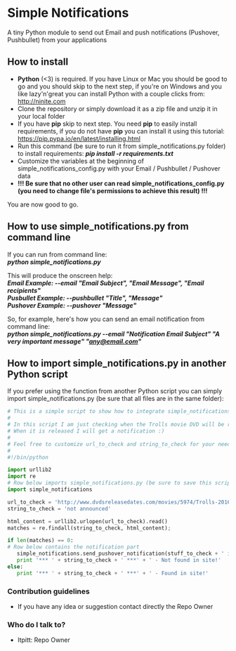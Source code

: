 # Simple Notifications
A tiny Python module to send out Email and push notifications (Pushover, Pushbullet) from your applications

## How to install
* **Python** (<3) is required. If you have Linux or Mac you should be good to go and you should skip to the next step, if you're on Windows and you like lazy'n'great you can install Python with a couple clicks from: http://ninite.com
* Clone the repository or simply download it as a zip file and unzip it in your local folder
* If you have **pip** skip to next step. You need **pip** to easily install requirements, if you do not have **pip** you can install it using this tutorial: https://pip.pypa.io/en/latest/installing.html 
* Run this command (be sure to run it from simple_notifications.py folder) to install requirements: ***pip install -r requirements.txt***
* Customize the variables at the beginning of simple_notifications_config.py with your Email / Pushbullet / Pushover data
* **!!! Be sure that no other user can read simple_notifications_config.py (you need to change file's permissions to achieve this result) !!!**

You are now good to go.

## How to use simple_notifications.py from command line
If you can run from command line:    
***python simple_notifications.py***

This will produce the onscreen help:  
***Email Example:     --email "Email Subject", "Email Message", "Email recipients"***  
***Pusbullet Example: --pushbullet "Title", "Message"***  
***Pushover Example:  --pushover "Message"***  
  
So, for example, here's how you can send an email notification from command line:  
***python simple_notifications.py --email "Notification Email Subject" "A very important message" "any@email.com"***  

## How to import simple_notifications.py in another Python script
If you prefer using the function from another Python script you can simply import simple_notifications.py (be sure that all files are in the same folder):  
```python
# This is a simple script to show how to integrate simple_notifications.py in your projects
#
# In this script I am just checking when the Trolls movie DVD will be released scraping a web page
# When it is released I will get a notification :)
#
# Feel free to customize url_to_check and string_to_check for your needs
#
#!/bin/python

import urllib2
import re
# Row below imports simple_notifications.py (be sure to save this script in the same folder to make it work)
import simple_notifications

url_to_check = 'http://www.dvdsreleasedates.com/movies/5974/Trolls-2016.html'
string_to_check = 'not announced'

html_content = urllib2.urlopen(url_to_check).read()
matches = re.findall(string_to_check, html_content);

if len(matches) == 0:
# Row below contains the notification part
   simple_notifications.send_pushover_notification(stuff_to_check + ' is now available\n\n<a href="' + url_to_check + '">Get it  now</a>')
   print '*** ' + string_to_check + ' ***' + ' - Not found in site!'
else:
   print '*** ' + string_to_check + ' ***' + ' - Found in site!'

```

### Contribution guidelines ###

* If you have any idea or suggestion contact directly the Repo Owner

### Who do I talk to? ###

* ltpitt: Repo Owner
